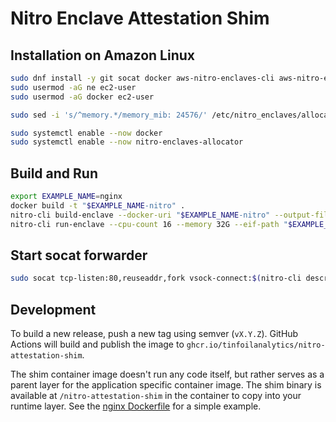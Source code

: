 # Nitro Enclave Attestation Shim

## Installation on Amazon Linux

```bash
sudo dnf install -y git socat docker aws-nitro-enclaves-cli aws-nitro-enclaves-cli-devel
sudo usermod -aG ne ec2-user
sudo usermod -aG docker ec2-user

sudo sed -i 's/^memory.*/memory_mib: 24576/' /etc/nitro_enclaves/allocator.yaml

sudo systemctl enable --now docker
sudo systemctl enable --now nitro-enclaves-allocator
```

## Build and Run

```bash
export EXAMPLE_NAME=nginx
docker build -t "$EXAMPLE_NAME-nitro" .
nitro-cli build-enclave --docker-uri "$EXAMPLE_NAME-nitro" --output-file "$EXAMPLE_NAME-nitro".eif
nitro-cli run-enclave --cpu-count 16 --memory 32G --eif-path "$EXAMPLE_NAME-nitro".eif --debug-mode
```

## Start socat forwarder

```bash
sudo socat tcp-listen:80,reuseaddr,fork vsock-connect:$(nitro-cli describe-enclaves | jq -r '.[0].EnclaveCID'):6000
```

## Development

To build a new release, push a new tag using semver (`vX.Y.Z`). GitHub Actions will build and publish the image to `ghcr.io/tinfoilanalytics/nitro-attestation-shim`.

The shim container image doesn't run any code itself, but rather serves as a parent layer for the application specific container image. The shim binary is available at `/nitro-attestation-shim` in the container to copy into your runtime layer. See the [nginx Dockerfile](https://github.com/tinfoilanalytics/nitro-attestation-shim/blob/main/examples/nginx/Dockerfile) for a simple example.
